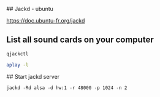 ## Jackd - ubuntu

https://doc.ubuntu-fr.org/jackd

## List all sound cards on your computer 

```bash
qjackctl
```

```bash
aplay -l
```

## Start jackd server

```
jackd -Rd alsa -d hw:1 -r 48000 -p 1024 -n 2
```
